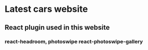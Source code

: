 # Latest cars website

## React plugin used in this website
### react-headroom, photoswipe react-photoswipe-gallery
